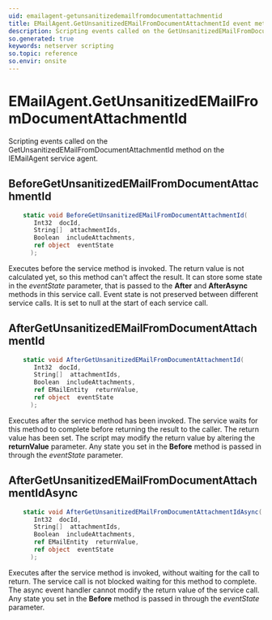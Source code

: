 ```yaml
---
uid: emailagent-getunsanitizedemailfromdocumentattachmentid
title: EMailAgent.GetUnsanitizedEMailFromDocumentAttachmentId event method
description: Scripting events called on the GetUnsanitizedEMailFromDocumentAttachmentId method on the EMailAgent service agent.
so.generated: true
keywords: netserver scripting
so.topic: reference
so.envir: onsite
---
```

# EMailAgent.GetUnsanitizedEMailFromDocumentAttachmentId

Scripting events called on the <see cref='M:IEMailAgent.GetUnsanitizedEMailFromDocumentAttachmentId'>GetUnsanitizedEMailFromDocumentAttachmentId</see> method on the <see cref='IEMailAgent'>IEMailAgent</see>  service agent.

## BeforeGetUnsanitizedEMailFromDocumentAttachmentId
```cs
    static void BeforeGetUnsanitizedEMailFromDocumentAttachmentId(
       Int32  docId,
       String[]  attachmentIds,
       Boolean  includeAttachments,
       ref object  eventState
      );
```
Executes before the service method is invoked.
The return value is not calculated yet, so this method can't affect the result.
It can store some state in the *eventState* parameter, that is passed to the **After** and **AfterAsync** methods in this service call.
Event state is not preserved between different service calls. It is set to null at the start of each service call.
## AfterGetUnsanitizedEMailFromDocumentAttachmentId
```cs
    static void AfterGetUnsanitizedEMailFromDocumentAttachmentId(
       Int32  docId,
       String[]  attachmentIds,
       Boolean  includeAttachments,
       ref EMailEntity  returnValue,
       ref object  eventState
      );
```
Executes after the service method has been invoked. The service waits for this method to complete before returning the result to the caller.
The return value has been set. The script may modify the return value by altering the **returnValue** parameter.
Any state you set in the **Before** method is passed in through the *eventState* parameter.
## AfterGetUnsanitizedEMailFromDocumentAttachmentIdAsync
```cs
    static void AfterGetUnsanitizedEMailFromDocumentAttachmentIdAsync(
       Int32  docId,
       String[]  attachmentIds,
       Boolean  includeAttachments,
       ref EMailEntity  returnValue,
       ref object  eventState
      );
```
Executes after the service method is invoked, without waiting for the call to return.
The service call is not blocked waiting for this method to complete.
The async event handler cannot modify the return value of the service call.
Any state you set in the **Before** method is passed in through the *eventState* parameter.

